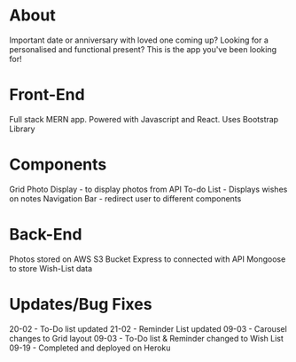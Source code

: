 # About

Important date or anniversary with loved one coming up?
Looking for a personalised and functional present?
This is the app you've been looking for!

# Front-End

Full stack MERN app.
Powered with Javascript and React. 
Uses Bootstrap Library

# Components
Grid Photo Display - to display photos from API
To-do List - Displays wishes on notes
Navigation Bar - redirect user to different components

# Back-End

Photos stored on AWS S3 Bucket
Express to connected with API
Mongoose to store Wish-List data 

# Updates/Bug Fixes

20-02 - To-Do list updated
21-02 - Reminder List updated
09-03 - Carousel changes to Grid layout
09-03 - To-Do list & Reminder changed to Wish List 
09-19 - Completed and deployed on Heroku



